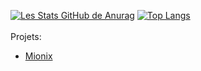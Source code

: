 [![Les Stats GitHub de Anurag](https://github-readme-stats.vercel.app/api?username=Mimexe&show_icons=true)](https://github.com/Mimexe)
[![Top Langs](https://github-readme-stats.vercel.app/api/top-langs/?username=Mimexe)](https://github.com/anuraghazra/github-readme-stats) <br /><br />
Projets: <br />
  - [Mionix](https://www.mionix-bot.gq)
